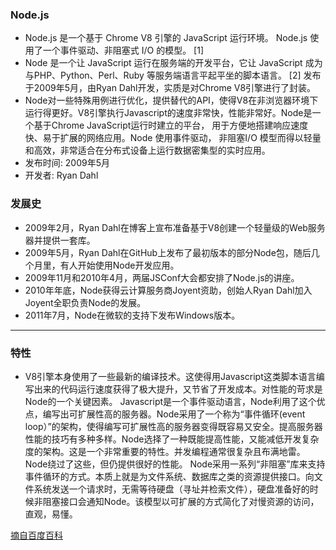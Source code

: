 ### Node.js
- Node.js 是一个基于 Chrome V8 引擎的 JavaScript 运行环境。 Node.js 使用了一个事件驱动、非阻塞式 I/O 的模型。 [1] 
- Node 是一个让 JavaScript 运行在服务端的开发平台，它让 JavaScript 成为与PHP、Python、Perl、Ruby 等服务端语言平起平坐的脚本语言。 [2]  发布于2009年5月，由Ryan Dahl开发，实质是对Chrome V8引擎进行了封装。
- Node对一些特殊用例进行优化，提供替代的API，使得V8在非浏览器环境下运行得更好。V8引擎执行Javascript的速度非常快，性能非常好。Node是一个基于Chrome JavaScript运行时建立的平台， 用于方便地搭建响应速度快、易于扩展的网络应用。Node 使用事件驱动， 非阻塞I/O 模型而得以轻量和高效，非常适合在分布式设备上运行数据密集型的实时应用。
- 发布时间: 2009年5月
- 开发者: Ryan Dahl

### 发展史
- 2009年2月，Ryan Dahl在博客上宣布准备基于V8创建一个轻量级的Web服务器并提供一套库。
- 2009年5月，Ryan Dahl在GitHub上发布了最初版本的部分Node包，随后几个月里，有人开始使用Node开发应用。
- 2009年11月和2010年4月，两届JSConf大会都安排了Node.js的讲座。
- 2010年年底，Node获得云计算服务商Joyent资助，创始人Ryan Dahl加入Joyent全职负责Node的发展。
- 2011年7月，Node在微软的支持下发布Windows版本。
---

### 特性
- V8引擎本身使用了一些最新的编译技术。这使得用Javascript这类脚本语言编写出来的代码运行速度获得了极大提升，又节省了开发成本。对性能的苛求是Node的一个关键因素。 Javascript是一个事件驱动语言，Node利用了这个优点，编写出可扩展性高的服务器。Node采用了一个称为“事件循环(event loop）”的架构，使得编写可扩展性高的服务器变得既容易又安全。提高服务器性能的技巧有多种多样。Node选择了一种既能提高性能，又能减低开发复杂度的架构。这是一个非常重要的特性。并发编程通常很复杂且布满地雷。Node绕过了这些，但仍提供很好的性能。
Node采用一系列“非阻塞”库来支持事件循环的方式。本质上就是为文件系统、数据库之类的资源提供接口。向文件系统发送一个请求时，无需等待硬盘（寻址并检索文件），硬盘准备好的时候非阻塞接口会通知Node。该模型以可扩展的方式简化了对慢资源的访问， 直观，易懂。


[摘自百度百科](https://baike.baidu.com/item/node.js/7567977?fromtitle=nodejs&fromid=11244313&fr=aladdin)